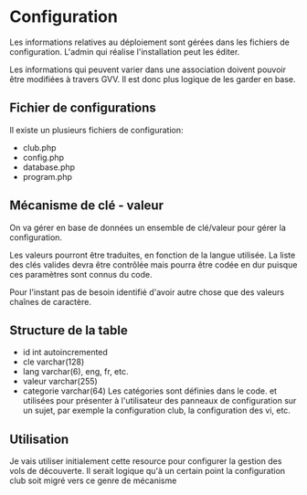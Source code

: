 # Configuration

Les informations relatives  au déploiement sont gérées dans les fichiers de configuration. L'admin qui réalise l'installation peut les éditer.

Les informations qui peuvent varier dans une association doivent pouvoir être modifiées à travers GVV. Il est donc plus logique de les garder en base.

## Fichier de configurations

Il existe un plusieurs fichiers de configuration:
* club.php
* config.php
* database.php
* program.php

## Mécanisme de clé - valeur

On va gérer en base de données un ensemble de clé/valeur pour gérer la configuration.

Les valeurs pourront être traduites, en fonction de la langue utilisée. La liste des clés valides devra être contrôlée mais pourra être codée en dur puisque ces paramètres sont connus du code.

Pour l'instant pas de besoin identifié d'avoir autre chose que des valeurs chaînes de caractère.

## Structure de la table

* id int autoincremented
* cle varchar(128)
* lang varchar(6), eng, fr, etc.
* valeur varchar(255)
* categorie varchar(64) Les catégories sont définies dans le code. et utilisées pour présenter à l'utilisateur des panneaux de configuration sur un sujet, par exemple la configuration club, la configuration des vi, etc.

## Utilisation

Je vais utiliser initialement cette resource pour configurer la gestion des vols de découverte. Il serait logique qu'à un certain point la configuration club soit migré vers ce genre de mécanisme
